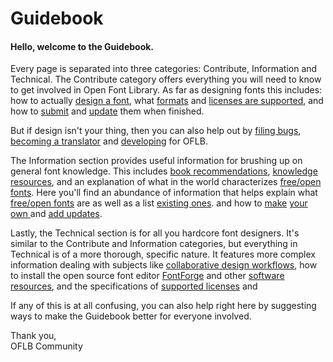 <h1>Guidebook</h1>

<h4>Hello, welcome to the Guidebook.</h4>
<p>Every page is separated into three categories: Contribute, Information and Technical. The Contribute category offers everything you will need to know to get involved in Open Font Library. As far as designing fonts this includes: how to actually <a href="/font_design">design a font</a>, what <a href="/font_formats">formats</a> and <a href="/supported_licenses">licenses are supported</a>, and how to <a href="/submission_guidelines"> submit</a> and <a href="how_to_update_a_font">update</a> them when finished.
<p>
But if design isn't your thing, then you can also help out by <a href="/guidebook/how_to_file_bugs"> filing bugs</a>, <a href="/guidebook/become-a-translator">becoming a translator</a> and <a href="/guidebook/dev-faq"> developing</a> for OFLB.
<p>
The Information section provides useful information for brushing up on general font knowledge. This includes <a href="/guidebook/book_recommendations">book recommendations</a>, <a href="/guidebook/knowledge_resources">knowledge resources</a>, and an explanation of what in the world characterizes <a href="/guidebook/libre_open_fonts">free/open fonts</a>.
Here you'll find an abundance of information that helps explain what <a href="/guidebook/libre_open_fonts">free/open fonts</a> are as well as a list <a href="/guidebook/existing_libre_open_fonts">existing ones</a>.  and how to <a href="/guidebook/font_design">make</a> <a href="/guidebook/font_formats">your</a> <a href="/guidebook/submission_guidelines">own </a> and <a href="/guidebook/how_to_update_a_font"> add updates</a>. 
<p>
Lastly, the Technical section is for all you hardcore font designers. It's similar to the Contribute and Information categories, but everything in Technical is of a more thorough, specific nature. It features more complex information dealing with subjects like <a href="/collaborative_design_workflows">collaborative design workflows</a>, how to install the open source font editor <a href="/how_to_install_fon_forge">FontForge</a> and other <a href="/software">software resources</a>, and the specifications of <a href="/supported_licenses">supported licenses</a> and 

<p>
If any of this is at all confusing, you can also help right here by suggesting ways to make the Guidebook better for everyone involved.

<p>
Thank you,<br>
OFLB Community
</p>
